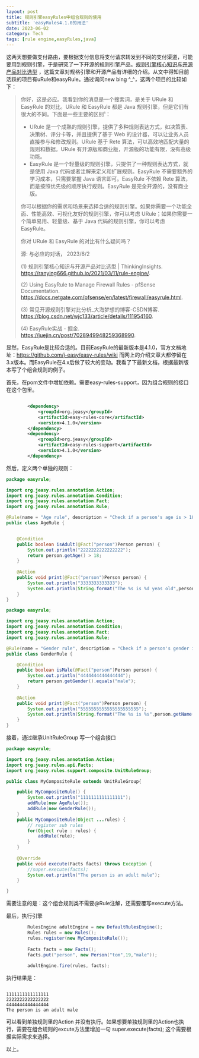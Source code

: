 ```yaml
---
layout: post
title: 规则引擎easyRules中组合规则的使用
subtitle: 'easyRules4.1.0的用法'
date: 2023-06-02
category: Tech
tags: [rule engine,easyRules,java]
---
```


这两天想要做支付路由，要根据支付信息将支付请求转发到不同的支付渠道，可能要用到规则引擎，于是研究了一下开源的规则引擎产品。[规则引擎核心知识与开源产品对比选型](https://ranying666.github.io/2021/03/11/rule-engine/) ，这篇文章对规格引擎和开源产品有详细的介绍。从文中得知目前活跃的项目有uRule和easyRule。通过询问new bing ^_^，这两个项目的比较如下：


> 你好，这是必应。我看到你的消息是一个搜索词，是关于 URule 和 EasyRule 的对比。URule 和 EasyRule 都是 Java 规则引擎，但是它们有很大的不同。下面是一些主要的区别¹：
>
>    - URule 是一个成熟的规则引擎，提供了多种规则表达方式，如决策表、决策树、评分卡等，并且提供了基于 Web 的设计器，可以让业务人员直接参与和修改规则。URule 基于 Rete 算法，可以高效地匹配大量的规则和数据。URule 有开源版和商业版，开源版的功能有限，没有高级功能。
>    - EasyRule 是一个轻量级的规则引擎，只提供了一种规则表达方式，就是使用 Java 代码或者注解来定义和扩展规则。EasyRule 不需要额外的学习成本，只需要掌握 Java 语言即可。EasyRule 不依赖 Rete 算法，而是按照优先级的顺序执行规则。EasyRule 是完全开源的，没有商业版。
>
>    你可以根据你的需求和场景来选择合适的规则引擎。如果你需要一个功能全面、性能高效、可视化友好的规则引擎，你可以考虑 URule；如果你需要一个简单易用、轻量级、基于 Java 代码的规则引擎，你可以考虑 EasyRule。
>
>    你对 URule 和 EasyRule 的对比有什么疑问吗？
>
>    源: 与必应的对话， 2023/6/2
>
>    (1) 规则引擎核心知识与开源产品对比选型 | ThinkingInsights. https://ranying666.github.io/2021/03/11/rule-engine/.
>
>    (2) Using EasyRule to Manage Firewall Rules - pfSense Documentation. https://docs.netgate.com/pfsense/en/latest/firewall/easyrule.html.
>
>    (3) 常见开源规则引擎对比分析_大海梦想的博客-CSDN博客. https://blog.csdn.net/wjc133/article/details/111954160.
>
>    (4) EasyRule实战 - 掘金. https://juejin.cn/post/7028949948259368990.

显然，EasyRule是比较合适的。目前EasyRule的最新版本是4.1.0，官方文档地址：https://github.com/j-easy/easy-rules/wiki 而网上的介绍文章大都停留在3.x版本。而EasyRule在4.x后做了较大的变动。我看了下最新文档，根据最新版本写了个组合规则的例子。

首先，在pom文件中增加依赖。需要easy-rules-support，因为组合规则的接口在这个包里。

``` xml

        <dependency>
		    <groupId>org.jeasy</groupId>
		    <artifactId>easy-rules-core</artifactId>
		    <version>4.1.0</version>
		</dependency>
		<dependency>
		    <groupId>org.jeasy</groupId>
		    <artifactId>easy-rules-support</artifactId>
		    <version>4.1.0</version>
		</dependency>
```

然后，定义两个单独的规则：

``` java
package easyrule;

import org.jeasy.rules.annotation.Action;
import org.jeasy.rules.annotation.Condition;
import org.jeasy.rules.annotation.Fact;
import org.jeasy.rules.annotation.Rule;

@Rule(name = "Age rule", description = "Check if a person's age is > 18")
public class AgeRule {


    @Condition
    public boolean isAdult(@Fact("person")Person person) {
    	System.out.println("2222222222222222");
        return person.getAge() > 18;
    }
    
    @Action
    public void print(@Fact("person")Person person) {
    	System.out.println("3333333333333");
    	System.out.println(String.format("The %s is %d yeas old",person.getName(),person.getAge()));
    }
}

```

``` java
package easyrule;

import org.jeasy.rules.annotation.Action;
import org.jeasy.rules.annotation.Condition;
import org.jeasy.rules.annotation.Fact;
import org.jeasy.rules.annotation.Rule;

@Rule(name = "Gender rule", description = "Check if a person's gender is male")
public class GenderRule {

    @Condition
    public boolean isMale(@Fact("person")Person person) {
    	System.out.println("4444444444444444");
        return person.getGender().equals("male");
    }
    
    @Action
    public void print(@Fact("person")Person person) {
    	System.out.println("5555555555555555555555");
    	System.out.println(String.format("The %s is %s",person.getName(),person.getGender()));
    }
}

```

接着，通过继承UnitRuleGroup 写一个组合接口

``` java
package easyrule;

import org.jeasy.rules.annotation.Action;
import org.jeasy.rules.api.Facts;
import org.jeasy.rules.support.composite.UnitRuleGroup;

public class MyCompositeRule extends UnitRuleGroup{

	public MyCompositeRule() {
		System.out.println("1111111111111111");
		addRule(new AgeRule());
		addRule(new GenderRule());
	}
    public MyCompositeRule(Object ...rules) {
        // register sub rules
    	for(Object rule : rules) {
    		addRule(rule);
    	}
    }
    
    @Override
    public void execute(Facts facts) throws Exception {
    	//super.execute(facts);
    	System.out.println("The person is an adult male");
    }

}

```

需要注意的是：这个组合规则类不需要@Rule注解，还需要覆写execute方法。

最后，执行引擎

``` java
		RulesEngine adultEngine = new DefaultRulesEngine();
		Rules rules = new Rules();
		rules.register(new MyCompositeRule());
		
		Facts facts = new Facts();
		facts.put("person", new Person("tom",19,"male"));
		
		adultEngine.fire(rules, facts);

```

执行结果是：

``` text

1111111111111111
2222222222222222
4444444444444444
The person is an adult male

```

可以看到单独规则里的Action 并没有执行。如果想要单独规则里的Action也执行，需要在组合规则的excute方法里增加一句 super.execute(facts); 这个需要根据实际需求来选择。

以上。